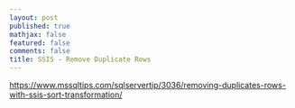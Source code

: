 ```yaml
---
layout: post
published: true
mathjax: false
featured: false
comments: false
title: SSIS - Remove Duplicate Rows
---
```

https://www.mssqltips.com/sqlservertip/3036/removing-duplicates-rows-with-ssis-sort-transformation/
